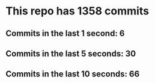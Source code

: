# This repo has 1358 commits

## Commits in the last 1 second: 6
## Commits in the last 5 seconds: 30
## Commits in the last 10 seconds: 66
